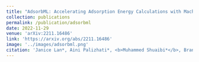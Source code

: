 ```yaml
---
title: "AdsorbML: Accelerating Adsorption Energy Calculations with Machine Learning"
collection: publications
permalink: /publication/adsorbml
date: 2022-11-29
venue: 'arXiv:2211.16486'
link: 'https://arxiv.org/abs/2211.16486'
image: '../images/adsorbml.png'
citation: 'Janice Lan*, Aini Palizhati*, <b>Muhammed Shuaibi*</b>, Brandon M. Wood*, Brook Wander, Abhishek Das, Matt Uyttendaele, C. Lawrence Zitnick, Zachary W. Ulissi: "AdsorbML: Accelerating Adsorption Energy Calculations with Machine Learning", 2022; arXiv:2211.16486'
---
```

